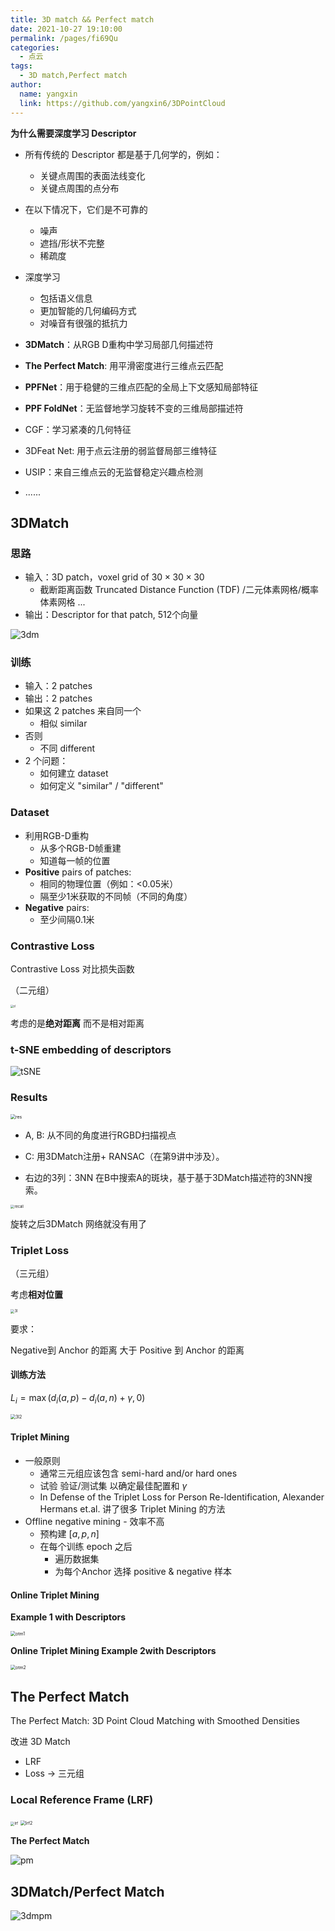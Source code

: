 ```yaml
---
title: 3D match && Perfect match
date: 2021-10-27 19:10:00
permalink: /pages/fi69Qu
categories: 
  - 点云
tags: 
  - 3D match,Perfect match
author: 
  name: yangxin
  link: https://github.com/yangxin6/3DPointCloud
---
```


**为什么需要深度学习 Descriptor**

- 所有传统的 Descriptor 都是基于几何学的，例如：
  - 关键点周围的表面法线变化
  - 关键点周围的点分布
- 在以下情况下，它们是不可靠的
  - 噪声
  - 遮挡/形状不完整
  - 稀疏度
- 深度学习
  - 包括语义信息
  - 更加智能的几何编码方式
  - 对噪音有很强的抵抗力





- **3DMatch**：从RGB D重构中学习局部几何描述符
- **The Perfect Match**: 用平滑密度进行三维点云匹配
- **PPFNet**：用于稳健的三维点匹配的全局上下文感知局部特征
- **PPF FoldNet**：无监督地学习旋转不变的三维局部描述符
- CGF：学习紧凑的几何特征
- 3DFeat Net: 用于点云注册的弱监督局部三维特征
- USIP：来自三维点云的无监督稳定兴趣点检测
- ......



## 3DMatch

### 思路

- 输入：3D patch，voxel grid of $30 \times 30 \times 30$
  - 截断距离函数 Truncated Distance Function (TDF) /二元体素网格/概率体素网格 ...
- 输出：Descriptor for that patch, 512个向量

![3dm](https://cdn.jsdelivr.net/gh/yangxin6/img-hosting@master/images/3dm.5qw86hpvew00.jpg)



### 训练

- 输入：2 patches
- 输出：2 patches
- 如果这 2 patches 来自同一个
  - 相似 similar
- 否则
  - 不同 different
- 2 个问题：
  - 如何建立 dataset
  - 如何定义 "similar" / "different"

### Dataset

- 利用RGB-D重构
  - 从多个RGB-D帧重建
  - 知道每一帧的位置
- **Positive** pairs of patches:
  - 相同的物理位置（例如：<0.05米）
  - 隔至少1米获取的不同帧（不同的角度）
- **Negative** pairs:
  - 至少间隔0.1米



### Contrastive Loss

Contrastive Loss 对比损失函数

（二元组）

<img src="https://cdn.jsdelivr.net/gh/yangxin6/img-hosting@master/images/cl.1fg0x4724n28.png" alt="cl" style="zoom:30%;" /> 

考虑的是**绝对距离** 而不是相对距离



### t-SNE embedding of descriptors

![tSNE](https://cdn.jsdelivr.net/gh/yangxin6/img-hosting@master/images/tSNE.q0b660327ts.png)

### Results

<img src="https://cdn.jsdelivr.net/gh/yangxin6/img-hosting@master/images/res.oc4dkvi3mr.jpg" alt="res" style="zoom:50%;" />

- A, B: 从不同的角度进行RGBD扫描视点

- C: 用3DMatch注册+ RANSAC（在第9讲中涉及）。

- 右边的3列：3NN 在B中搜索A的斑块，基于基于3DMatch描述符的3NN搜索。

<img src="https://cdn.jsdelivr.net/gh/yangxin6/img-hosting@master/images/recall.13w4389hzcu8.png" alt="recall" style="zoom:40%;" />

旋转之后3DMatch 网络就没有用了



### Triplet Loss

（三元组）

考虑**相对位置**

<img src="https://cdn.jsdelivr.net/gh/yangxin6/img-hosting@master/images/3l.7f5l3omppn40.png" alt="3l" style="zoom:40%;" /> 

要求：

Negative到 Anchor 的距离 大于 Positive 到 Anchor 的距离



#### 训练方法

$L_i = \max(d_i(a,p)-d_i(a,n)+\gamma,0)$

<img src="https://cdn.jsdelivr.net/gh/yangxin6/img-hosting@master/images/3l2.27yvnqxklhj.png" alt="3l2" style="zoom:50%;" /> 

#### Triplet Mining

- 一般原则
  - 通常三元组应该包含 semi-hard and/or hard ones
  - 试验 验证/测试集 以确定最佳配置和 $\gamma$
  - In Defense of the Triplet Loss for Person Re-ldentification, Alexander Hermans et.al. 讲了很多 Triplet Mining 的方法
- Offline negative mining - 效率不高
  - 预构建 $[a,p,n]$
  - 在每个训练 epoch 之后
    - 遍历数据集
    - 为每个Anchor 选择 positive & negative 样本

#### Online Triplet Mining

**Example 1 with Descriptors**

<img src="https://cdn.jsdelivr.net/gh/yangxin6/img-hosting@master/images/otm1.5kcp8xlokt00.png" alt="otm1" style="zoom:50%;" />



**Online Triplet Mining  Example 2with Descriptors**

<img src="https://cdn.jsdelivr.net/gh/yangxin6/img-hosting@master/images/otm2.4tgeml9w4ve0.png" alt="otm2" style="zoom:50%;" />

## The Perfect Match

The Perfect Match: 3D Point Cloud Matching with Smoothed Densities

改进 3D Match

- LRF
- Loss -> 三元组

### Local Reference Frame (LRF)

<img src="https://cdn.jsdelivr.net/gh/yangxin6/img-hosting@master/images/lrf.1lmul2uxv03k.png" alt="lrf" style="zoom:40%;" /> 

<img src="https://cdn.jsdelivr.net/gh/yangxin6/img-hosting@master/images/lrf2.4av1q8ek7uu0.png" alt="lrf2" style="zoom:50%;" />



**The Perfect Match**

![pm](https://cdn.jsdelivr.net/gh/yangxin6/img-hosting@master/images/pm.1ln1oaqihgrk.png)



## 3DMatch/Perfect Match

![3dmpm](https://cdn.jsdelivr.net/gh/yangxin6/img-hosting@master/images/3dmpm.6vkokcnr9fc0.png)

